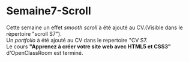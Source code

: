 # Semaine7-Scroll
Cette semaine un effet *smooth scroll* à été ajouté au CV.(Visible dans le répertoire "scroll S7").  
Un *portfolio* à été ajouté au CV dans le repertoire "CV S7.  
Le cours **"Apprenez à créer votre site web avec HTML5 et CSS3"** d'OpenClassRoom est terminé.
